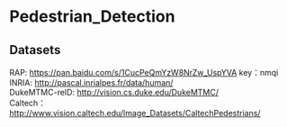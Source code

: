 # Pedestrian_Detection
## Datasets
RAP: https://pan.baidu.com/s/1CucPeQmYzW8NrZw_UspYVA  key：nmqi <br>
INRIA: http://pascal.inrialpes.fr/data/human/ <br>
DukeMTMC-reID: http://vision.cs.duke.edu/DukeMTMC/ <br>
Caltech： http://www.vision.caltech.edu/Image_Datasets/CaltechPedestrians/ <br>
